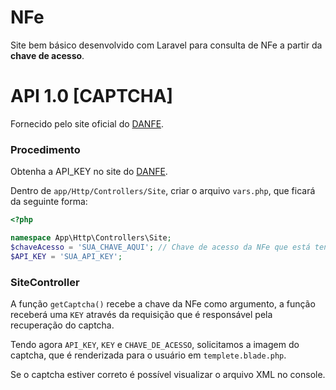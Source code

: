 # NFe

Site bem básico desenvolvido com Laravel para consulta de NFe a partir da **chave de acesso**.

# API 1.0 [CAPTCHA]

Fornecido pelo site oficial do [DANFE](https://danfe.br.com/desenvolvedores/).

### Procedimento

Obtenha a API_KEY no site do [DANFE](https://danfe.br.com/desenvolvedores/).

Dentro de `app/Http/Controllers/Site`, criar o arquivo `vars.php`, que ficará da seguinte forma:

```php
<?php

namespace App\Http\Controllers\Site;
$chaveAcesso = 'SUA_CHAVE_AQUI'; // Chave de acesso da NFe que está tentando obter, para testes
$API_KEY = 'SUA_API_KEY';
```

### SiteController

A função `getCaptcha()` recebe a chave da NFe como argumento, a função receberá uma `KEY` através da requisição que é responsável pela recuperação do captcha.

Tendo agora `API_KEY`, `KEY` e `CHAVE_DE_ACESSO`, solicitamos a imagem do captcha, que é renderizada para o usuário em `templete.blade.php`.

Se o captcha estiver correto é possível visualizar o arquivo XML no console.

